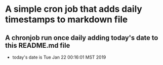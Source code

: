 A simple cron job that adds daily timestamps to markdown file
============================================================
## A chronjob run once daily adding today's date to this README.md file
* today's date is Tue Jan 22 00:16:01 MST 2019
